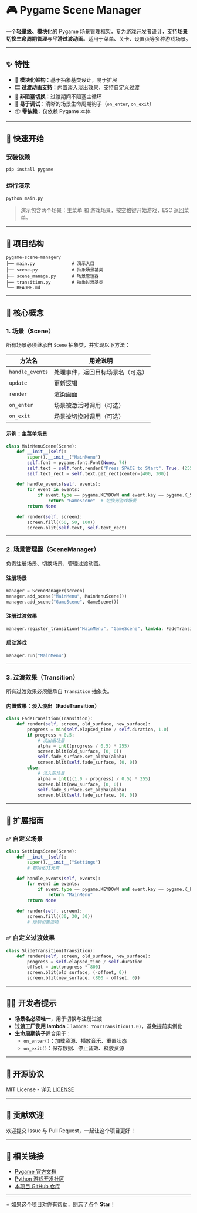 # 🎮 Pygame Scene Manager

一个**轻量级、模块化**的 Pygame 场景管理框架，专为游戏开发者设计，支持**场景切换生命周期管理**与**平滑过渡动画**。适用于菜单、关卡、设置页等多种游戏场景。

---

## ✨ 特性

- 🧩 **模块化架构**：基于抽象基类设计，易于扩展
- 🎞️ **过渡动画支持**：内置淡入淡出效果，支持自定义过渡
- 🧵 **非阻塞切换**：过渡期间不阻塞主循环
- 🧪 **易于调试**：清晰的场景生命周期钩子（`on_enter`, `on_exit`）
- 📦 **零依赖**：仅依赖 Pygame 本体

---

## 🚀 快速开始

### 安装依赖

```bash
pip install pygame
```

### 运行演示

```bash
python main.py
```

> 演示包含两个场景：主菜单 和 游戏场景，按空格键开始游戏，ESC 返回菜单。

---

## 📁 项目结构

```
pygame-scene-manager/
├── main.py              # 演示入口
├── scene.py             # 抽象场景基类
├── scene_manage.py      # 场景管理器
├── transition.py        # 抽象过渡基类
└── README.md
```

---

## 🧱 核心概念

### 1. 场景（Scene）

所有场景必须继承自 `Scene` 抽象类，并实现以下方法：

| 方法名         | 用途说明                         |
|----------------|----------------------------------|
| `handle_events`| 处理事件，返回目标场景名（可选）|
| `update`       | 更新逻辑                         |
| `render`       | 渲染画面                         |
| `on_enter`     | 场景被激活时调用（可选）         |
| `on_exit`      | 场景被切换时调用（可选）         |

#### 示例：主菜单场景

```python
class MainMenuScene(Scene):
    def __init__(self):
        super().__init__("MainMenu")
        self.font = pygame.font.Font(None, 74)
        self.text = self.font.render("Press SPACE to Start", True, (255, 255, 255))
        self.text_rect = self.text.get_rect(center=(400, 300))

    def handle_events(self, events):
        for event in events:
            if event.type == pygame.KEYDOWN and event.key == pygame.K_SPACE:
                return "GameScene"  # 切换到游戏场景
        return None

    def render(self, screen):
        screen.fill((50, 50, 100))
        screen.blit(self.text, self.text_rect)
```

---

### 2. 场景管理器（SceneManager）

负责注册场景、切换场景、管理过渡动画。

#### 注册场景

```python
manager = SceneManager(screen)
manager.add_scene("MainMenu", MainMenuScene())
manager.add_scene("GameScene", GameScene())
```

#### 注册过渡效果

```python
manager.register_transition("MainMenu", "GameScene", lambda: FadeTransition(1.0))
```

#### 启动游戏

```python
manager.run("MainMenu")
```

---

### 3. 过渡效果（Transition）

所有过渡效果必须继承自 `Transition` 抽象类。

#### 内置效果：淡入淡出（FadeTransition）

```python
class FadeTransition(Transition):
    def render(self, screen, old_surface, new_surface):
        progress = min(self.elapsed_time / self.duration, 1.0)
        if progress < 0.5:
            # 淡出旧场景
            alpha = int((progress / 0.5) * 255)
            screen.blit(old_surface, (0, 0))
            self.fade_surface.set_alpha(alpha)
            screen.blit(self.fade_surface, (0, 0))
        else:
            # 淡入新场景
            alpha = int(((1.0 - progress) / 0.5) * 255)
            screen.blit(new_surface, (0, 0))
            self.fade_surface.set_alpha(alpha)
            screen.blit(self.fade_surface, (0, 0))
```

---

## 🧪 扩展指南

### ✅ 自定义场景

```python
class SettingsScene(Scene):
    def __init__(self):
        super().__init__("Settings")
        # 初始化UI元素

    def handle_events(self, events):
        for event in events:
            if event.type == pygame.KEYDOWN and event.key == pygame.K_ESCAPE:
                return "MainMenu"
        return None

    def render(self, screen):
        screen.fill((30, 30, 30))
        # 绘制设置选项
```

### ✅ 自定义过渡效果

```python
class SlideTransition(Transition):
    def render(self, screen, old_surface, new_surface):
        progress = self.elapsed_time / self.duration
        offset = int(progress * 800)
        screen.blit(old_surface, (-offset, 0))
        screen.blit(new_surface, (800 - offset, 0))
```

---

## 🧑‍💻 开发者提示

- **场景名必须唯一**，用于切换与注册过渡
- **过渡工厂使用 lambda**：`lambda: YourTransition(1.0)`，避免提前实例化
- **生命周期钩子**适合用于：
  - `on_enter()`：加载资源、播放音乐、重置状态
  - `on_exit()`：保存数据、停止音效、释放资源

---

## 📄 开源协议

MIT License - 详见 [LICENSE](LICENSE)

---

## 🤝 贡献欢迎

欢迎提交 Issue 与 Pull Request，一起让这个项目更好！

---

## 🔗 相关链接

- [Pygame 官方文档](https://www.pygame.org/docs/)
- [Python 游戏开发社区](https://www.reddit.com/r/pygame/)
- [本项目 GitHub 仓库](https://github.com/your-username/pygame-scene-manager)

---

⭐ 如果这个项目对你有帮助，别忘了点个 **Star**！